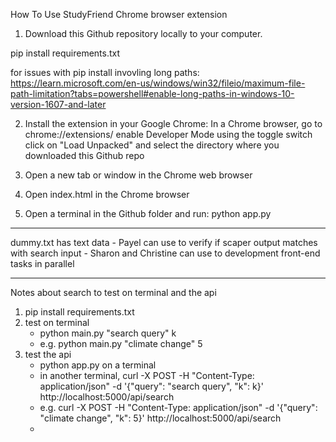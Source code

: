 How To Use StudyFriend Chrome browser extension

1. Download this Github repository locally to your computer. 

pip install requirements.txt

for issues with pip install invovling long paths: https://learn.microsoft.com/en-us/windows/win32/fileio/maximum-file-path-limitation?tabs=powershell#enable-long-paths-in-windows-10-version-1607-and-later

2. Install the extension in your Google Chrome:
    In a Chrome browser, go to chrome://extensions/
    enable Developer Mode using the toggle switch
    click on "Load Unpacked" and select the directory where you downloaded this Github repo

3. Open a new tab or window in the Chrome web browser

4. Open index.html in the Chrome browser

5. Open a terminal in the Github folder and run:
    python app.py



    
------
dummy.txt has text data
    - Payel can use to verify if scaper output matches with search input
    - Sharon and Christine can use to development front-end tasks in parallel

------

Notes about search to test on terminal and the api
1. pip install requirements.txt
1. test on terminal
   - python main.py "search query" k
   - e.g. python main.py "climate change" 5
3. test the api
   - python app.py on a terminal
   - in another terminal, curl -X POST -H "Content-Type: application/json" -d '{"query": "search query", "k": k}' http://localhost:5000/api/search
   - e.g. curl -X POST -H "Content-Type: application/json" -d '{"query": "climate change", "k": 5}' http://localhost:5000/api/search
   - 

